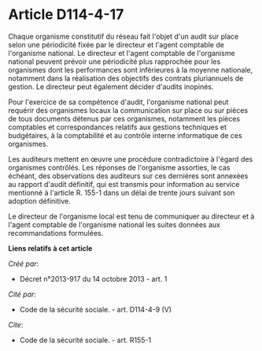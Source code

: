 # Article D114-4-17

Chaque organisme constitutif du réseau fait l'objet d'un audit sur place selon une périodicité fixée par le directeur et
l'agent comptable de l'organisme national. Le directeur et l'agent comptable de l'organisme national peuvent prévoir une
périodicité plus rapprochée pour les organismes dont les performances sont inférieures à la moyenne nationale, notamment dans
la réalisation des objectifs des contrats pluriannuels de gestion. Le directeur peut également décider d'audits inopinés. 

Pour l'exercice de sa compétence d'audit, l'organisme national peut requérir des organismes locaux la communication sur place
ou sur pièces de tous documents détenus par ces organismes, notamment les pièces comptables et correspondances relatifs aux
gestions techniques et budgétaires, à la comptabilité et au contrôle interne informatique de ces organismes. 

Les auditeurs mettent en œuvre une procédure contradictoire à l'égard des organismes contrôlés. Les réponses de l'organisme
assorties, le cas échéant, des observations des auditeurs sur ces dernières sont annexées au rapport d'audit définitif, qui
est transmis pour information au service mentionné à l'article R. 155-1 dans un délai de trente jours suivant son adoption
définitive. 

Le directeur de l'organisme local est tenu de communiquer au directeur et à l'agent comptable de l'organisme national les
suites données aux recommandations formulées.

**Liens relatifs à cet article**

_Créé par_:

  - Décret n°2013-917 du 14 octobre 2013 - art. 1

_Cité par_:

  - Code de la sécurité sociale. - art. D114-4-9 (V)

_Cite_:

  - Code de la sécurité sociale. - art. R155-1
